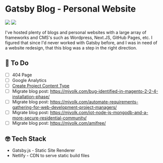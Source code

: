 # Gatsby Blog - Personal Website

![](https://img.shields.io/badge/node-v12.16.2-brightgreen) ![](https://img.shields.io/badge/npm-v6.14.4-brightgreen)

I've hosted plenty of blogs and personal websites with a large array of frameworks and CMS's such as Wordpress, Next.JS, GitHub Pages, etc. I figured that since I'd never worked with Gatsby before, and I was in need of a website redesign, that this blog was a step in the right direction.

## 🚀 To Do

- [ ] 404 Page
- [ ] Google Analytics
- [ ] [Create Project Content Type](https://chipcullen.com/making-multiple-content-types-in-gatsby/)
- [ ] Migrate blog post: https://mjvolk.com/bug-identified-in-magento-2-2-4-installation-phase/
- [ ] Migrate blog post: https://mjvolk.com/automate-requirements-gathering-for-web-development-project-managers/
- [ ] Migrate blog post: https://mjvolk.com/iot-node-js-mongodb-and-a-more-secure-residential-community/
- [ ] Migrate blog post: https://mjvolk.com/amifree/

## 🤓 Tech Stack

- Gatsby.js - Static Site Renderer
- Netlify - CDN to serve static build files
